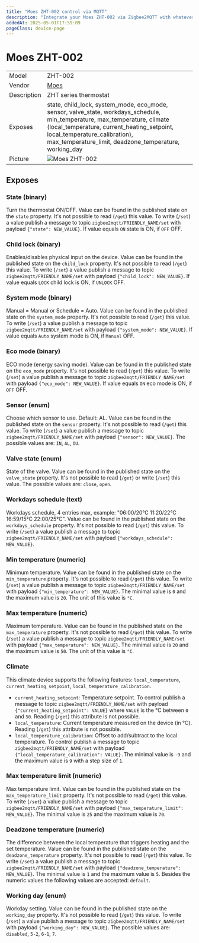 ```yaml
---
title: "Moes ZHT-002 control via MQTT"
description: "Integrate your Moes ZHT-002 via Zigbee2MQTT with whatever smart home infrastructure you are using without the vendor's bridge or gateway."
addedAt: 2025-05-01T17:59:09
pageClass: device-page
---
```


<!-- !!!! -->
<!-- ATTENTION: This file is auto-generated through docgen! -->
<!-- You can only edit the "Notes"-Section between the two comment lines "Notes BEGIN" and "Notes END". -->
<!-- Do not use h1 or h2 heading within "## Notes"-Section. -->
<!-- !!!! -->

# Moes ZHT-002

|     |     |
|-----|-----|
| Model | ZHT-002  |
| Vendor  | [Moes](/supported-devices/#v=Moes)  |
| Description | ZHT series thermostat |
| Exposes | state, child_lock, system_mode, eco_mode, sensor, valve_state, workdays_schedule, min_temperature, max_temperature, climate (local_temperature, current_heating_setpoint, local_temperature_calibration), max_temperature_limit, deadzone_temperature, working_day |
| Picture | ![Moes ZHT-002](https://www.zigbee2mqtt.io/images/devices/ZHT-002.png) |


<!-- Notes BEGIN: You can edit here. Add "## Notes" headline if not already present. -->


<!-- Notes END: Do not edit below this line -->




## Exposes

### State (binary)
Turn the thermostat ON/OFF.
Value can be found in the published state on the `state` property.
It's not possible to read (`/get`) this value.
To write (`/set`) a value publish a message to topic `zigbee2mqtt/FRIENDLY_NAME/set` with payload `{"state": NEW_VALUE}`.
If value equals `ON` state is ON, if `OFF` OFF.

### Child lock (binary)
Enables/disables physical input on the device.
Value can be found in the published state on the `child_lock` property.
It's not possible to read (`/get`) this value.
To write (`/set`) a value publish a message to topic `zigbee2mqtt/FRIENDLY_NAME/set` with payload `{"child_lock": NEW_VALUE}`.
If value equals `LOCK` child lock is ON, if `UNLOCK` OFF.

### System mode (binary)
Manual = Manual or Schedule = Auto.
Value can be found in the published state on the `system_mode` property.
It's not possible to read (`/get`) this value.
To write (`/set`) a value publish a message to topic `zigbee2mqtt/FRIENDLY_NAME/set` with payload `{"system_mode": NEW_VALUE}`.
If value equals `Auto` system mode is ON, if `Manual` OFF.

### Eco mode (binary)
ECO mode (energy saving mode).
Value can be found in the published state on the `eco_mode` property.
It's not possible to read (`/get`) this value.
To write (`/set`) a value publish a message to topic `zigbee2mqtt/FRIENDLY_NAME/set` with payload `{"eco_mode": NEW_VALUE}`.
If value equals `ON` eco mode is ON, if `OFF` OFF.

### Sensor (enum)
Choose which sensor to use. Default: AL.
Value can be found in the published state on the `sensor` property.
It's not possible to read (`/get`) this value.
To write (`/set`) a value publish a message to topic `zigbee2mqtt/FRIENDLY_NAME/set` with payload `{"sensor": NEW_VALUE}`.
The possible values are: `IN`, `AL`, `OU`.

### Valve state (enum)
State of the valve.
Value can be found in the published state on the `valve_state` property.
It's not possible to read (`/get`) or write (`/set`) this value.
The possible values are: `close`, `open`.

### Workdays schedule (text)
Workdays schedule, 4 entries max, example: "06:00/20°C 11:20/22°C 16:59/15°C 22:00/25°C".
Value can be found in the published state on the `workdays_schedule` property.
It's not possible to read (`/get`) this value.
To write (`/set`) a value publish a message to topic `zigbee2mqtt/FRIENDLY_NAME/set` with payload `{"workdays_schedule": NEW_VALUE}`.

### Min temperature (numeric)
Minimum temperature.
Value can be found in the published state on the `min_temperature` property.
It's not possible to read (`/get`) this value.
To write (`/set`) a value publish a message to topic `zigbee2mqtt/FRIENDLY_NAME/set` with payload `{"min_temperature": NEW_VALUE}`.
The minimal value is `0` and the maximum value is `20`.
The unit of this value is `°C`.

### Max temperature (numeric)
Maximum temperature.
Value can be found in the published state on the `max_temperature` property.
It's not possible to read (`/get`) this value.
To write (`/set`) a value publish a message to topic `zigbee2mqtt/FRIENDLY_NAME/set` with payload `{"max_temperature": NEW_VALUE}`.
The minimal value is `20` and the maximum value is `50`.
The unit of this value is `°C`.

### Climate 
This climate device supports the following features: `local_temperature`, `current_heating_setpoint`, `local_temperature_calibration`.
- `current_heating_setpoint`: Temperature setpoint. To control publish a message to topic `zigbee2mqtt/FRIENDLY_NAME/set` with payload `{"current_heating_setpoint": VALUE}` where `VALUE` is the °C between `0` and `50`. Reading (`/get`) this attribute is not possible.
- `local_temperature`: Current temperature measured on the device (in °C). Reading (`/get`) this attribute is not possible.
- `local_temperature_calibration`: Offset to add/subtract to the local temperature. To control publish a message to topic `zigbee2mqtt/FRIENDLY_NAME/set` with payload `{"local_temperature_calibration": VALUE}.`The minimal value is `-9` and the maximum value is `9` with a step size of `1`.

### Max temperature limit (numeric)
Max temperature limit.
Value can be found in the published state on the `max_temperature_limit` property.
It's not possible to read (`/get`) this value.
To write (`/set`) a value publish a message to topic `zigbee2mqtt/FRIENDLY_NAME/set` with payload `{"max_temperature_limit": NEW_VALUE}`.
The minimal value is `25` and the maximum value is `70`.

### Deadzone temperature (numeric)
The difference between the local temperature that triggers heating and the set temperature.
Value can be found in the published state on the `deadzone_temperature` property.
It's not possible to read (`/get`) this value.
To write (`/set`) a value publish a message to topic `zigbee2mqtt/FRIENDLY_NAME/set` with payload `{"deadzone_temperature": NEW_VALUE}`.
The minimal value is `1` and the maximum value is `5`.
Besides the numeric values the following values are accepted: `default`.

### Working day (enum)
Workday setting.
Value can be found in the published state on the `working_day` property.
It's not possible to read (`/get`) this value.
To write (`/set`) a value publish a message to topic `zigbee2mqtt/FRIENDLY_NAME/set` with payload `{"working_day": NEW_VALUE}`.
The possible values are: `disabled`, `5-2`, `6-1`, `7`.

